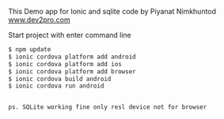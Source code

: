 This Demo app for Ionic and sqlite 
code by Piyanat Nimkhuntod
www.dev2pro.com

Start project with enter command line 
```bash
$ npm update
$ ionic cordova platform add android
$ ionic cordova platform add ios
$ ionic cordova platform add browser
$ ionic cordova build android 
$ ionic cordova run android 


ps. SQLite working fine only resl device not for browser
